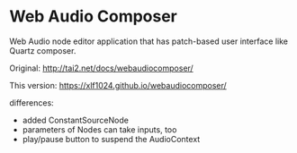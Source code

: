# Web Audio Composer

Web Audio node editor application that has patch-based user interface like Quartz composer.

Original: http://tai2.net/docs/webaudiocomposer/

This version: https://xlf1024.github.io/webaudiocomposer/

differences:
+ added ConstantSourceNode
+ parameters of Nodes can take inputs, too
+ play/pause button to suspend the AudioContext
